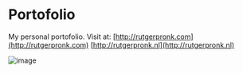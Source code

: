 # Portofolio
My personal portofolio. Visit at:
[http://rutgerpronk.com](http://rutgerpronk.com)
[http://rutgerpronk.nl](http://rutgerpronk.nl)

![image](https://github.com/Rutger505/Portofolio/assets/119070855/dd6a8c7a-805a-45a3-9b7b-44b5f6cdedcb)